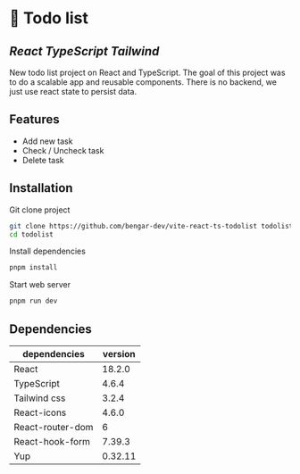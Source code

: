 # 📝 Todo list

## _React TypeScript Tailwind_

New todo list project on React and TypeScript.
The goal of this project was to do a scalable app and reusable components.
There is no backend, we just use react state to persist data.

## Features

- Add new task
- Check / Uncheck task
- Delete task

## Installation

Git clone project

```sh
git clone https://github.com/bengar-dev/vite-react-ts-todolist todolist
cd todolist
```

Install dependencies

```sh
pnpm install
```

Start web server

```sh
pnpm run dev
```

## Dependencies

| dependencies     | version |
| ---------------- | ------- |
| React            | 18.2.0  |
| TypeScript       | 4.6.4   |
| Tailwind css     | 3.2.4   |
| React-icons      | 4.6.0   |
| React-router-dom | 6       |
| React-hook-form  | 7.39.3  |
| Yup              | 0.32.11 |
